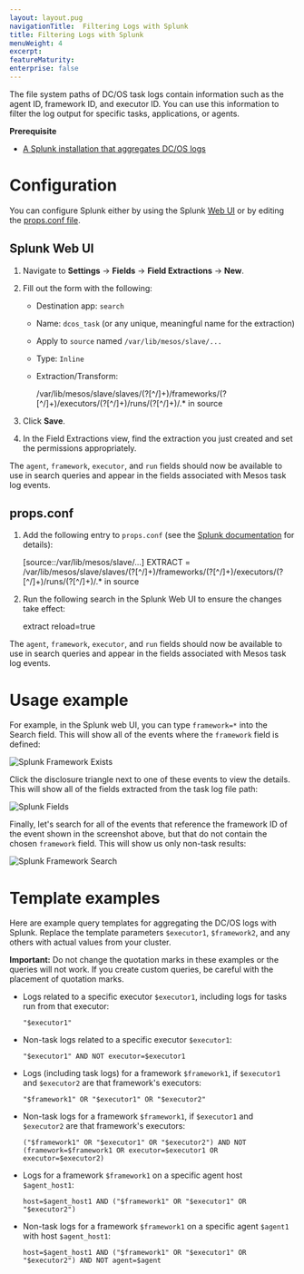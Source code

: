 ```yaml
---
layout: layout.pug
navigationTitle:  Filtering Logs with Splunk
title: Filtering Logs with Splunk
menuWeight: 4
excerpt:
featureMaturity:
enterprise: false
---
```


<!-- This source repo for this topic is https://github.com/dcos/dcos-docs -->

The file system paths of DC/OS task logs contain information such as the agent ID, framework ID, and executor ID. You can use this information to filter the log output for specific tasks, applications, or agents.

**Prerequisite**

*   [A Splunk installation that aggregates DC/OS logs][1]

# <a name="configuration"></a>Configuration

You can configure Splunk either by using the Splunk [Web UI][2] or by editing the [props.conf file][3].

## <a name="splunkui"></a>Splunk Web UI

1.  Navigate to **Settings** -> **Fields** -> **Field Extractions** -> **New**.
2.  Fill out the form with the following:

    *   Destination app: `search`
    *   Name: `dcos_task` (or any unique, meaningful name for the extraction)
    *   Apply to `source` named `/var/lib/mesos/slave/...`
    *   Type: `Inline`
    *   Extraction/Transform:

        /var/lib/mesos/slave/slaves/(?<agent>[^/]+)/frameworks/(?<framework>[^/]+)/executors/(?<executor>[^/]+)/runs/(?<run>[^/]+)/.* in source

3.  Click **Save**.

4.  In the Field Extractions view, find the extraction you just created and set the permissions appropriately.

The `agent`, `framework`, `executor`, and `run` fields should now be available to use in search queries and appear in the fields associated with Mesos task log events.

## <a name="propsconf"></a>props.conf

1.  Add the following entry to `props.conf` (see the [Splunk documentation][4] for details):

    [source::/var/lib/mesos/slave/...]
    EXTRACT = /var/lib/mesos/slave/slaves/(?<agent>[^/]+)/frameworks/(?<framework>[^/]+)/executors/(?<executor>[^/]+)/runs/(?<run>[^/]+)/.* in source

2.  Run the following search in the Splunk Web UI to ensure the changes take effect:

    extract reload=true

The `agent`, `framework`, `executor`, and `run` fields should now be available to use in search queries and appear in the fields associated with Mesos task log events.

# <a name="usage"></a>Usage example

For example, in the Splunk web UI, you can type `framework=*` into the Search field. This will show all of the events where the `framework` field is defined:

![Splunk Framework Exists](/1.9/img/splunk-framework-exists.png)

Click the disclosure triangle next to one of these events to view the details. This will show all of the fields extracted from the task log file path:

![Splunk Fields](/1.9/img/splunk-fields.png)

Finally, let's search for all of the events that reference the framework ID of the event shown in the screenshot above, but that do not contain the chosen `framework` field. This will show us only non-task results:

![Splunk Framework Search](/1.9/img/splunk-framework-search.png)

# <a name="templates"></a>Template examples

Here are example query templates for aggregating the DC/OS logs with Splunk. Replace the template parameters `$executor1`, `$framework2`, and any others with actual values from your cluster.

**Important:** Do not change the quotation marks in these examples or the queries will not work. If you create custom queries, be careful with the placement of quotation marks.

*   Logs related to a specific executor `$executor1`, including logs for tasks run from that executor:

        "$executor1"

*   Non-task logs related to a specific executor `$executor1`:

        "$executor1" AND NOT executor=$executor1

*   Logs (including task logs) for a framework `$framework1`, if `$executor1` and `$executor2` are that framework's executors:

        "$framework1" OR "$executor1" OR "$executor2"

*   Non-task logs for a framework `$framework1`, if `$executor1` and `$executor2` are that framework's executors:

        ("$framework1" OR "$executor1" OR "$executor2") AND NOT (framework=$framework1 OR executor=$executor1 OR executor=$executor2)

*   Logs for a framework `$framework1` on a specific agent host `$agent_host1`:

        host=$agent_host1 AND ("$framework1" OR "$executor1" OR "$executor2")

*   Non-task logs for a framework `$framework1` on a specific agent `$agent1` with host `$agent_host1`:

        host=$agent_host1 AND ("$framework1" OR "$executor1" OR "$executor2") AND NOT agent=$agent

 [1]: ../splunk/
 [2]: #splunkui
 [3]: #propsconf
 [4]: http://docs.splunk.com/Documentation/Splunk/latest/admin/Propsconf
